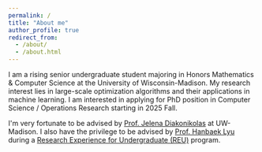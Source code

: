 ```yaml
---
permalink: /
title: "About me"
author_profile: true
redirect_from: 
  - /about/
  - /about.html
---
```


I am a rising senior undergraduate student majoring in Honors Mathematics & Computer Science at the University of Wisconsin-Madison. My research interest lies in large-scale optimization algorithms and their applications in machine learning. I am interested in applying for PhD position in Computer Science / Operations Research starting in 2025 Fall. 

I'm very fortunate to be advised by [Prof. Jelena Diakonikolas](https://www.jelena-diakonikolas.com) at UW-Madison. I also have the privilege to be advised by [Prof. Hanbaek Lyu](https://hanbaeklyu.com) during a [Research Experience for Undergraduate (REU)](https://hanbaeklyu.com/reu/) program.

